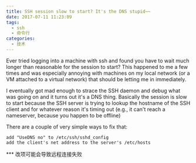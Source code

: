 ```yaml
---
title: SSH session slow to start? It's the DNS stupid~~
date: 2017-07-11 11:23:09
tags:
  - ssh
  - 命令行
categories:
  - 技术
---
```

Ever tried logging into a machine with ssh and found you have to wait much longer than reasonable for the session to start? This happened to me a few times and was especially annoying with machines on my local network (or a VM attached to a virtual network) that should be letting me in immediately.

I eventually got mad enough to strace the SSH daemon and debug what was going on and it turns out it's a DNS thing. Basically the session is slow to start because the SSH server is trying to lookup the hostname of the SSH client and for whatever reason it's timing out (e.g., it can't reach a nameserver, because you happen to be offline)

There are a couple of very simple ways to fix that:
```
add "UseDNS no" to /etc/ssh/sshd_config
add the client's net address to the server's /etc/hosts
```

*** 改项可能会导致远程连接失败
